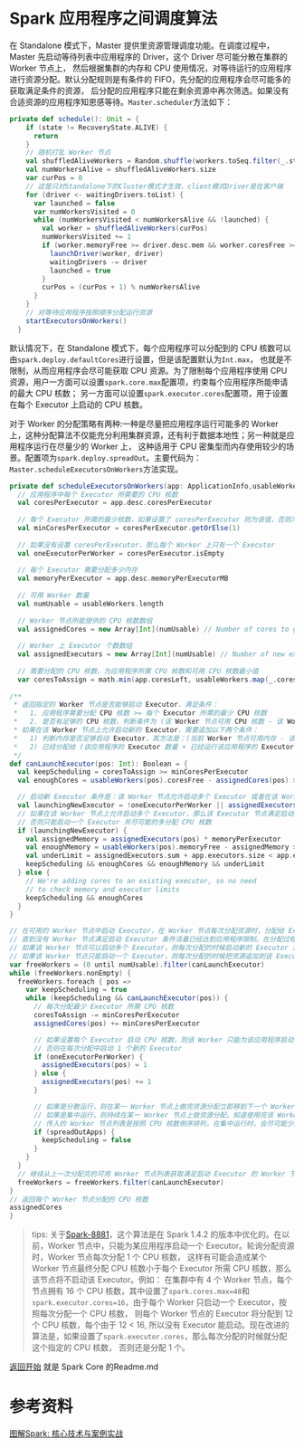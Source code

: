 # Spark 应用程序之间调度算法
在 Standalone 模式下，Master 提供里资源管理调度功能。在调度过程中，Master 先启动等待列表中应用程序的 Driver，这个 Driver 尽可能分散在集群的 Worker 节点上，
然后根据集群的内存和 CPU 使用情况，对等待运行的应用程序进行资源分配。默认分配规则是有条件的 FIFO，先分配的应用程序会尽可能多的获取满足条件的资源，
后分配的应用程序只能在剩余资源中再次筛选。如果没有合适资源的应用程序知恩感等待。`Master.scheduler`方法如下：

``` scala
private def schedule(): Unit = {
    if (state != RecoveryState.ALIVE) {
      return
    }
    // 随机打乱 Worker 节点
    val shuffledAliveWorkers = Random.shuffle(workers.toSeq.filter(_.state == WorkerState.ALIVE))
    val numWorkersAlive = shuffledAliveWorkers.size
    var curPos = 0
    // 这是只对Standalone下的Cluster模式才生效，client模式Driver是在客户端
    for (driver <- waitingDrivers.toList) { 
      var launched = false
      var numWorkersVisited = 0
      while (numWorkersVisited < numWorkersAlive && !launched) {
        val worker = shuffledAliveWorkers(curPos)
        numWorkersVisited += 1
        if (worker.memoryFree >= driver.desc.mem && worker.coresFree >= driver.desc.cores) {
          launchDriver(worker, driver)
          waitingDrivers -= driver
          launched = true
        }
        curPos = (curPos + 1) % numWorkersAlive
      }
    }
    // 对等待应用程序按照顺序分配运行资源
    startExecutorsOnWorkers()
  }
```

默认情况下，在 Standalone 模式下，每个应用程序可以分配到的 CPU 核数可以由`spark.deploy.defaultCores`进行设置，但是该配置默认为`Int.max`，
也就是不限制，从而应用程序会尽可能获取 CPU 资源。为了限制每个应用程序使用 CPU 资源，用户一方面可以设置`spark.core.max`配置项，约束每个应用程序所能申请的最大 CPU 核数；
另一方面可以设置`spark.executor.cores`配置项，用于设置在每个 Executor 上启动的 CPU 核数。

对于 Worker 的分配策略有两种:一种是尽量把应用程序运行可能多的 Worker 上，这种分配算法不仅能充分利用集群资源，还有利于数据本地性；另一种就是应用程序运行在尽量少的 Worker 上，
这种适用于 CPU 密集型而内存使用较少的场景。配置项为`spark.deploy.spreadOut`。主要代码为：`Master.scheduleExecutorsOnWorkers`方法实现。

``` scala
private def scheduleExecutorsOnWorkers(app: ApplicationInfo,usableWorkers: Array[WorkerInfo],spreadOutApps: Boolean): Array[Int] = {
  // 应用程序中每个 Executor 所需要的 CPU 核数
  val coresPerExecutor = app.desc.coresPerExecutor
  
  // 每个 Executor 所需的最少核数，如果设置了 coresPerExecutor 则为该值，否则为 1
  val minCoresPerExecutor = coresPerExecutor.getOrElse(1)
  
  // 如果没有设置 coresPerExecutor，那么每个 Worker 上只有一个 Executor
  val oneExecutorPerWorker = coresPerExecutor.isEmpty
  
  // 每个 Executor 需要分配多少内存
  val memoryPerExecutor = app.desc.memoryPerExecutorMB
  
  // 可用 Worker 数量
  val numUsable = usableWorkers.length
  
  // Worker 节点所能提供的 CPU 核数数组
  val assignedCores = new Array[Int](numUsable) // Number of cores to give to each worker
  
  // Worker 上 Executor 个数数组
  val assignedExecutors = new Array[Int](numUsable) // Number of new executors on each worker
  
  // 需要分配的 CPU 核数，为应用程序所需 CPU 核数和可用 CPU 核数最小值
  var coresToAssign = math.min(app.coresLeft, usableWorkers.map(_.coresFree).sum)
  
/**
 * 返回指定的 Worker 节点是否能够启动 Executor，满足条件：
 *   1. 应用程序需要分配 CPU 核数 >= 每个 Executor 所需的最少 CPU 核数
 *   2. 是否有足够的 CPU 核数，判断条件为 (该 Worker 节点可用 CPU 核数 - 该 Worker 节点已分配的 CPU 核数) >= 每个 Executor 所需最少 CPU 核数
 * 如果在该 Worker 节点上允许启动新的 Executor，需要追加以下两个条件：
 *   1) 判断内存是否足够启动 Executor，其方法是：(当前 Worker 节点可用内存 - 该 Worker 已分配的内存) >= 每个 Executor 分配的内存大小
 *   2) 已经分配给 (该应用程序的 Executor 数量 + 已经运行该应用程序的 Executor 数量) < 该应用程序 Executor 设置的最大值
 */
def canLaunchExecutor(pos: Int): Boolean = {
  val keepScheduling = coresToAssign >= minCoresPerExecutor
  val enoughCores = usableWorkers(pos).coresFree - assignedCores(pos) >= minCoresPerExecutor

  // 启动新 Executor 条件是：该 Worker 节点允许启动多个 Executor 或者在该 Worker 节点上没有为该应用程序分配 Executor
  val launchingNewExecutor = !oneExecutorPerWorker || assignedExecutors(pos) == 0
  // 如果在该 Worker 节点上允许启动多个 Executor，那么该 Executor 节点满足启动条件就可以启动新 Executor，
  // 否则只能启动一个 Executor 并尽可能的多分配 CPU 核数
  if (launchingNewExecutor) {
    val assignedMemory = assignedExecutors(pos) * memoryPerExecutor
    val enoughMemory = usableWorkers(pos).memoryFree - assignedMemory >= memoryPerExecutor
    val underLimit = assignedExecutors.sum + app.executors.size < app.executorLimit
    keepScheduling && enoughCores && enoughMemory && underLimit
  } else {
    // We're adding cores to an existing executor, so no need
    // to check memory and executor limits
    keepScheduling && enoughCores
  }
}

// 在可用的 Worker 节点中启动 Executor，在 Worker 节点每次分配资源时，分配给 Executor 所需的最少 CPU 核数，该过程是通过多次轮询进行，
// 直到没有 Worker 节点满足启动 Executor 条件活着已经达到应用程序限制。在分配过程中 Worker 节点可能多次分配，
// 如果该 Worker 节点可以启动多个 Executor，则每次分配的时候启动新的 Executor 并赋予资源；
// 如果该 Worker 节点只能启动一个 Executor，则每次分配的时候把资源追加到该 Executor
var freeWorkers = (0 until numUsable).filter(canLaunchExecutor)
while (freeWorkers.nonEmpty) {
  freeWorkers.foreach { pos =>
    var keepScheduling = true
    while (keepScheduling && canLaunchExecutor(pos)) {
      // 每次分配最少 Executor 所需 CPU 核数
      coresToAssign -= minCoresPerExecutor
      assignedCores(pos) += minCoresPerExecutor

      // 如果设置每个 Executor 启动 CPU 核数，则该 Worker 只能为该应用程序启动 1 个 Executor，
      // 否则在每次分配中启动 1 个新的 Executor
      if (oneExecutorPerWorker) {
        assignedExecutors(pos) = 1
      } else {
        assignedExecutors(pos) += 1
      }

      // 如果是分散运行，则在某一 Worker 节点上做完资源分配立即移到下一个 Worker 节点，
      // 如果是集中运行，则持续在某一 Worker 节点上做资源分配，知道使用完该 Worker 节点所有资源。
      // 传入的 Worker 节点列表是按照 CPU 核数倒序排列，在集中运行时，会尽可能少的使用 Worker 节点
      if (spreadOutApps) {
        keepScheduling = false
      }
    }
  }
  // 继续从上一次分配完的可用 Worker 节点列表获取满足启动 Executor 的 Worker 节点列表
  freeWorkers = freeWorkers.filter(canLaunchExecutor)
}
// 返回每个 Worker 节点分配的 CPU 核数
assignedCores
}
```

> tips:
   关于[Spark-8881](https://github.com/apache/spark/pull/7274)，这个算法是在 Spark 1.4.2 的版本中优化的。在以前，Worker 节点中，只能为某应用程序启动一个 Executor。轮询分配资源时，Worker 节点每次分配 1 个 CPU 核数，
   这样有可能会造成某个 Worker 节点最终分配 CPU 核数小于每个 Executor 所需 CPU 核数，那么该节点将不启动该 Executor。例如：
   在集群中有 4 个 Worker 节点，每个节点拥有 16 个 CPU 核数，其中设置了`spark.cores.max=48`和 `spark.executor.cores=16`，由于每个 Worker 只启动一个 Executor，按照每次分配一个 CPU 核数，
   则每个 Worker 节点的 Executor 将分配到 12 个 CPU 核数，每个由于 12 < 16, 所以没有 Executor 能启动。现在改进的算法是，如果设置了`spark.executor.cores`，那么每次分配的时候就分配这个指定的 CPU 核数，
   否则还是分配 1 个。
   

[返回开始](Readme.md) 就是 Spark Core 的Readme.md

# 参考资料
[图解Spark: 核心技术与案例实战](http://www.cnblogs.com/shishanyuan/)